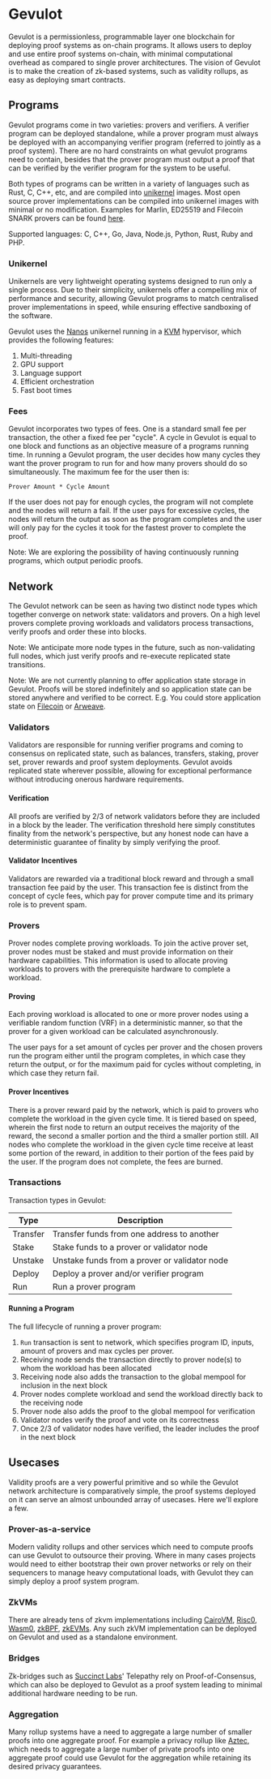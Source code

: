# Gevulot

Gevulot is a permissionless, programmable layer one blockchain for deploying proof systems as on-chain programs. It allows users to deploy and use entire proof systems on-chain, with minimal computational overhead as compared to single prover architectures. The vision of Gevulot is to make the creation of zk-based systems, such as validity rollups, as easy as deploying smart contracts.

## Programs

Gevulot programs come in two varieties: provers and verifiers. A verifier program can be deployed standalone, while a prover program must always be deployed with an accompanying verifier program (referred to jointly as a proof system). There are no hard constraints on what gevulot programs need to contain, besides that the prover program must output a proof that can be verified by the verifier program for the system to be useful. 

Both types of programs can be written in a variety of languages such as Rust, C, C++, etc, and are compiled into [unikernel](https://en.wikipedia.org/wiki/Unikernel) images. Most open source prover implementations can be compiled into unikernel images with minimal or no modification. Examples for Marlin, ED25519 and Filecoin SNARK provers can be found [here](https://github.com/gevulotnetwork/gevulot/tree/main/prover).

Supported languages: C, C++, Go, Java, Node.js, Python, Rust, Ruby and PHP.

### Unikernel

Unikernels are very lightweight operating systems designed to run only a single process. Due to their simplicity, unikernels offer a compelling mix of performance and security, allowing Gevulot programs to match centralised prover implementations in speed, while ensuring effective sandboxing of the software. 

Gevulot uses the [Nanos](https://nanos.org/) unikernel running in a [KVM](https://www.linux-kvm.org/page/Main_Page) hypervisor, which provides the following features:

1. Multi-threading 
2. GPU support 
3. Language support 
4. Efficient orchestration
5. Fast boot times

### Fees

Gevulot incorporates two types of fees. One is a standard small fee per transaction, the other a fixed fee per "cycle". A cycle in Gevulot is equal to one block and functions as an objective measure of a programs running time. In running a Gevulot program, the user decides how many cycles they want the prover program to run for and how many provers should do so simultaneously. The maximum fee for the user then is:

```
Prover Amount * Cycle Amount
```

If the user does not pay for enough cycles, the program will not complete and the nodes will return a fail. If the user pays for excessive cycles, the nodes will return the output as soon as the program completes and the user will only pay for the cycles it took for the fastest prover to complete the proof.

Note: We are exploring the possibility of having continuously running programs, which output periodic proofs.

## Network

The Gevulot network can be seen as having two distinct node types which together converge on network state: validators and provers. On a high level provers complete proving workloads and validators process transactions, verify proofs and order these into blocks.

Note: We anticipate more node types in the future, such as non-validating full nodes, which just verify proofs and re-execute replicated state transitions.

Note: We are not currently planning to offer application state storage in Gevulot. Proofs will be stored indefinitely and so application state can be stored anywhere and verified to be correct. E.g. You could store application state on [Filecoin](https://filecoin.io/) or [Arweave](https://www.arweave.org/).

### Validators

Validators are responsible for running verifier programs and coming to consensus on replicated state, such as balances, transfers, staking, prover set, prover rewards and proof system deployments. Gevulot avoids replicated state wherever possible, allowing for exceptional performance without introducing onerous hardware requirements.

#### Verification

All proofs are verified by 2/3 of network validators before they are included in a block by the leader.  The verification threshold here simply constitutes finality from the network's perspective, but any honest node can have a deterministic guarantee of finality by simply verifying the proof.

#### Validator Incentives

Validators are rewarded via a traditional block reward and through a small transaction fee paid by the user. This transaction fee is distinct from the concept of cycle fees, which pay for prover compute time and its primary role is to prevent spam.

### Provers

Prover nodes complete proving workloads. To join the active prover set, prover nodes must be staked and must provide information on their hardware capabilities. This information is used to allocate proving workloads to provers with the prerequisite hardware to complete a workload. 

#### Proving 

Each proving workload is allocated to one or more prover nodes using a verifiable random function (VRF) in a deterministic manner, so that the prover for a given workload can be calculated asynchronously. 

The user pays for a set amount of cycles per prover and the chosen provers run the program either until the program completes, in which case they return the output, or for the maximum paid for cycles without completing, in which case they return fail.

#### Prover Incentives

There is a prover reward paid by the network, which is paid to provers who complete the workload in the given cycle time. It is tiered based on speed, wherein the first node to return an output receives the majority of the reward, the second a smaller portion and the third a smaller portion still. All nodes who complete the workload in the given cycle time receive at least some portion of the reward, in addition to their portion of the fees paid by the user. If the program does not complete, the fees are burned. 

### Transactions

Transaction types in Gevulot:

| Type | Description |
|------|-------------|
| Transfer | Transfer funds from one address to another |
| Stake | Stake funds to a prover or validator node |
| Unstake | Unstake funds from a prover or validator node |
| Deploy | Deploy a prover and/or verifier program |
| Run | Run a prover program |

#### Running a Program

The full lifecycle of running a prover program:

1. ```Run``` transaction is sent to network, which specifies program ID, inputs, amount of provers and max cycles per prover.
2. Receiving node sends the transaction directly to prover node(s) to whom the workload has been allocated
3. Receiving node also adds the transaction to the global mempool for inclusion in the next block
4. Prover nodes complete workload and send the workload directly back to the receiving node
5. Prover node also adds the proof to the global mempool for verification
6. Validator nodes verify the proof and vote on its correctness
7. Once 2/3 of validator nodes have verified, the leader includes the proof in the next block

## Usecases

Validity proofs are a very powerful primitive and so while the Gevulot network architecture is comparatively simple, the proof systems deployed on it can serve an almost unbounded array of usecases. Here we'll explore a few.

### Prover-as-a-service

Modern validity rollups and other services which need to compute proofs can use Gevulot to outsource their proving. Where in many cases projects would need to either bootstrap their own prover networks or rely on their sequencers to manage heavy computational loads, with Gevulot they can simply deploy a proof system program.

### ZkVMs

There are already tens of zkvm implementations including [CairoVM](https://crates.io/crates/cairo-vm), [Risc0](https://www.risczero.com/), [Wasm0](https://github.com/wasm0), [zkBPF](https://github.com/Eclipse-Laboratories-Inc/zk-bpf), [zkEVMs](https://github.com/LuozhuZhang/awesome-zkevm). Any such zkVM implementation can be deployed on Gevulot and used as a standalone environment. 

### Bridges

Zk-bridges such as [Succinct Labs](https://www.succinct.xyz/)' Telepathy rely on Proof-of-Consensus, which can also be deployed to Gevulot as a proof system leading to minimal additional hardware needing to be run.

### Aggregation

Many rollup systems have a need to aggregate a large number of smaller proofs into one aggregate proof. For example a privacy rollup like [Aztec](https://aztec.network/), which needs to aggregate a large number of private proofs into one aggregate proof could use Gevulot for the aggregation while retaining its desired privacy guarantees. 

